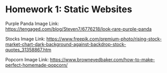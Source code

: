 # Homework 1: Static Websites





Purple Panda Image Link: https://tengaged.com/blog/Steven7/6776218/look-rare-purple-panda

Stocks Image Link:
https://www.freepik.com/premium-photo/rising-stock-market-chart-dark-background-against-backdrop-stock-quotes_31358867.htm

Popcorn Image Link:
https://www.browneyedbaker.com/how-to-make-perfect-homemade-popcorn/

